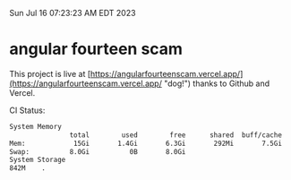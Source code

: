 Sun Jul 16 07:23:23 AM EDT 2023

# angular fourteen scam


This project is live at [https://angularfourteenscam.vercel.app/](https://angularfourteenscam.vercel.app/ "dog!") thanks to Github and Vercel.

CI Status: 

```bash
System Memory
               total        used        free      shared  buff/cache   available
Mem:            15Gi       1.4Gi       6.3Gi       292Mi       7.5Gi        13Gi
Swap:          8.0Gi          0B       8.0Gi
System Storage
842M	.
